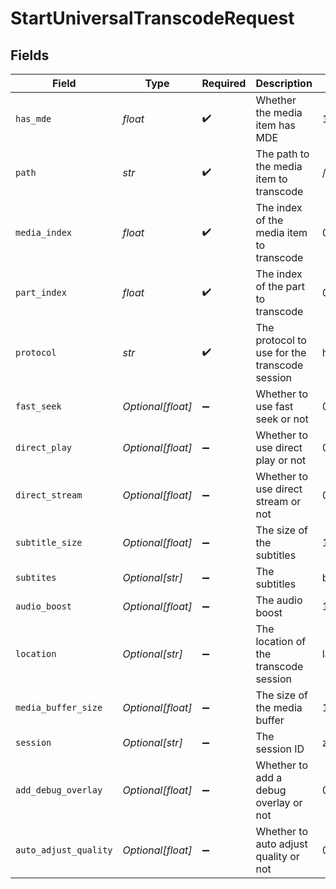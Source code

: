 # StartUniversalTranscodeRequest


## Fields

| Field                                         | Type                                          | Required                                      | Description                                   | Example                                       |
| --------------------------------------------- | --------------------------------------------- | --------------------------------------------- | --------------------------------------------- | --------------------------------------------- |
| `has_mde`                                     | *float*                                       | :heavy_check_mark:                            | Whether the media item has MDE                | 1                                             |
| `path`                                        | *str*                                         | :heavy_check_mark:                            | The path to the media item to transcode       | /library/metadata/23409                       |
| `media_index`                                 | *float*                                       | :heavy_check_mark:                            | The index of the media item to transcode      | 0                                             |
| `part_index`                                  | *float*                                       | :heavy_check_mark:                            | The index of the part to transcode            | 0                                             |
| `protocol`                                    | *str*                                         | :heavy_check_mark:                            | The protocol to use for the transcode session | hls                                           |
| `fast_seek`                                   | *Optional[float]*                             | :heavy_minus_sign:                            | Whether to use fast seek or not               | 0                                             |
| `direct_play`                                 | *Optional[float]*                             | :heavy_minus_sign:                            | Whether to use direct play or not             | 0                                             |
| `direct_stream`                               | *Optional[float]*                             | :heavy_minus_sign:                            | Whether to use direct stream or not           | 0                                             |
| `subtitle_size`                               | *Optional[float]*                             | :heavy_minus_sign:                            | The size of the subtitles                     | 100                                           |
| `subtites`                                    | *Optional[str]*                               | :heavy_minus_sign:                            | The subtitles                                 | burn                                          |
| `audio_boost`                                 | *Optional[float]*                             | :heavy_minus_sign:                            | The audio boost                               | 100                                           |
| `location`                                    | *Optional[str]*                               | :heavy_minus_sign:                            | The location of the transcode session         | lan                                           |
| `media_buffer_size`                           | *Optional[float]*                             | :heavy_minus_sign:                            | The size of the media buffer                  | 102400                                        |
| `session`                                     | *Optional[str]*                               | :heavy_minus_sign:                            | The session ID                                | zvcage8b7rkioqcm8f4uns4c                      |
| `add_debug_overlay`                           | *Optional[float]*                             | :heavy_minus_sign:                            | Whether to add a debug overlay or not         | 0                                             |
| `auto_adjust_quality`                         | *Optional[float]*                             | :heavy_minus_sign:                            | Whether to auto adjust quality or not         | 0                                             |